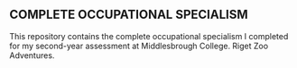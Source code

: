 ## COMPLETE OCCUPATIONAL SPECIALISM
This repository contains the complete occupational specialism I completed for my second-year assessment at Middlesbrough College. Riget Zoo Adventures.
